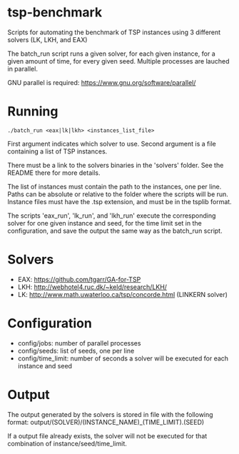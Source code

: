 # tsp-benchmark
Scripts for automating the benchmark of TSP instances using 3 different solvers
(LK, LKH, and EAX)

The batch\_run script runs a given solver, for each given instance, for a given
amount of time, for every given seed. Multiple processes are lauched in
parallel.

GNU parallel is required: https://www.gnu.org/software/parallel/

# Running
```
./batch_run <eax|lk|lkh> <instances_list_file>
```

First argument indicates which solver to use. Second argument is a file
containing a list of TSP instances.

There must be a link to the solvers binaries in the 'solvers' folder. See the
README there for more details.

The list of instances must contain the path to the instances, one per line.
Paths can be absolute or relative to the folder where the scripts will be run.
Instance files must have the .tsp extension, and must be in the tsplib format.

The scripts 'eax\_run', 'lk\_run', and 'lkh\_run' execute the corresponding
solver for one given instance and seed, for the time limit set in the
configuration, and save the output the same way as the batch\_run script.

# Solvers
- EAX: https://github.com/tgarr/GA-for-TSP
- LKH: http://webhotel4.ruc.dk/~keld/research/LKH/
- LK: http://www.math.uwaterloo.ca/tsp/concorde.html (LINKERN solver)

# Configuration
- config/jobs: number of parallel processes
- config/seeds: list of seeds, one per line
- config/time\_limit: number of seconds a solver will be executed for each
  instance and seed 

# Output
The output generated by the solvers is stored in file with the following format:
output/(SOLVER)/(INSTANCE\_NAME)\_(TIME\_LIMIT).(SEED)

If a output file already exists, the solver will not be executed for that
combination of instance/seed/time\_limit.

